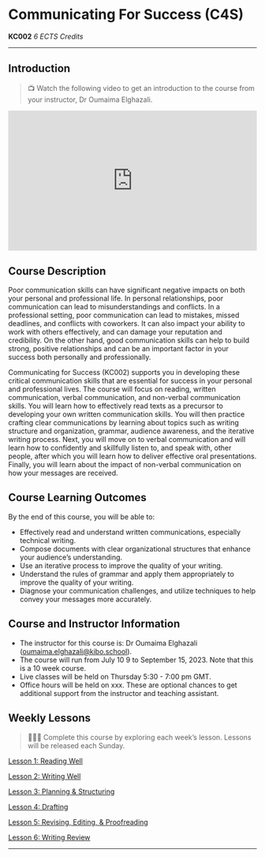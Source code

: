 # Communicating For Success (C4S)
**KC002** *6 ECTS Credits*

---
## Introduction

> 📺 Watch the following video to get an introduction to the course from your instructor, Dr Oumaima Elghazali.

<div style="position: relative; padding-bottom: 56.25%; height: 0;"><iframe src="https://www.youtube.com/embed/syEtTcI0p7o" title="YouTube video player" frameborder="0" allow="accelerometer; autoplay; clipboard-write; encrypted-media; gyroscope; picture-in-picture" allowfullscreen style="position: absolute; top: 0; left: 0; width: 100%; height: 100%;"></iframe></div> 

## Course Description

Poor communication skills can have significant negative impacts on both your personal and professional life. In personal relationships, poor communication can lead to misunderstandings and conflicts. In a professional setting, poor communication can lead to mistakes, missed deadlines, and conflicts with coworkers. It can also impact your ability to work with others effectively, and can damage your reputation and credibility. On the other hand, good communication skills can help to build strong, positive relationships and can be an important factor in your success both personally and professionally.

Communicating for Success (KC002) supports you in developing these critical communication skills that are essential for success in your personal and professional lives. The course will focus on reading, written communication, verbal communication, and non-verbal communication skills. You will learn how to effectively read texts as a precursor to developing your own written communication skills. You will then practice crafting clear communications by learning about topics such as writing structure and organization, grammar, audience awareness, and the iterative writing process. Next, you will move on to verbal communication and will learn how to confidently and skillfully listen to, and speak with, other people, after which you will learn how to deliver effective oral presentations. Finally, you will learn about the impact of non-verbal communication on how your messages are received.  

## Course Learning Outcomes
By the end of this course, you will be able to:

- Effectively read and understand written communications, especially technical writing.
- Compose documents with clear organizational structures that enhance your audience’s understanding.
- Use an iterative process to improve the quality of your writing.
- Understand the rules of grammar and apply them appropriately to improve the quality of your writing.
- Diagnose your communication challenges, and utilize techniques to help convey your messages more accurately.

## Course and Instructor Information
- The instructor for this course is: Dr Oumaima Elghazali (oumaima.elghazali@kibo.school). 
- The course will run from July 10 9 to September 15, 2023. Note that this is a 10 week course.
- Live classes will be held on Thursday 5:30 - 7:00 pm GMT. 
- Office hours will be held on xxx. These are optional chances to get additional support from the instructor and teaching assistant.

## Weekly Lessons
> 👩🏿‍🏫 Complete this course by exploring each week’s lesson. Lessons will be released each Sunday.

[Lesson 1: Reading Well](/communicating-for-success/reading-well.md)

[Lesson 2: Writing Well](/communicating-for-success/writing-well.md)

[Lesson 3: Planning & Structuring](/communicating-for-success/planning-structuring.md)

[Lesson 4: Drafting](/communicating-for-success/drafting.md)

[Lesson 5: Revising, Editing, & Proofreading](/communicating-for-success/revising-editing-proofreading.md)

[Lesson 6: Writing Review](/communicating-for-success/professionalism-in-written-communication.md)

---
